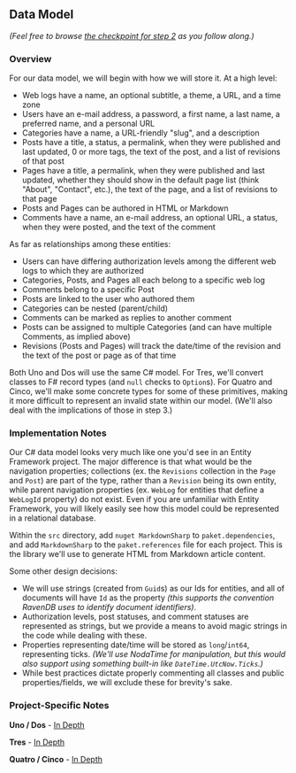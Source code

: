 ## Data Model

_(Feel free to browse [the checkpoint for step 2](https://github.com/bit-badger/o2f/tree/step-2) as you follow along.)_

### Overview

For our data model, we will begin with how we will store it.  At a high level:

- Web logs have a name, an optional subtitle, a theme, a URL, and a time zone
- Users have an e-mail address, a password, a first name, a last name, a preferred name, and a personal URL
- Categories have a name, a URL-friendly "slug", and a description
- Posts have a title, a status, a permalink, when they were published and last updated, 0 or more tags, the text of the post, and a list of revisions of that post
- Pages have a title, a permalink, when they were published and last updated, whether they should show in the default page list (think "About", "Contact", etc.), the text of the page, and a list of revisions to that page
- Posts and Pages can be authored in HTML or Markdown
- Comments have a name, an e-mail address, an optional URL, a status, when they were posted, and the text of the comment

As far as relationships among these entities:

- Users can have differing authorization levels among the different web logs to which they are authorized
- Categories, Posts, and Pages all each belong to a specific web log
- Comments belong to a specific Post
- Posts are linked to the user who authored them
- Categories can be nested (parent/child)
- Comments can be marked as replies to another comment
- Posts can be assigned to multiple Categories (and can have multiple Comments, as implied above)
- Revisions (Posts and Pages) will track the date/time of the revision and the text of the post or page as of that time

Both Uno and Dos will use the same C# model. For Tres, we'll convert classes to F# record types (and `null` checks to `Option`s). For Quatro and Cinco, we'll make some concrete types for some of these primitives, making it more difficult to represent an invalid state within our model. (We'll also deal with the implications of those in step 3.)

### Implementation Notes

Our C# data model looks very much like one you'd see in an Entity Framework project. The major difference is that what would be the navigation properties; collections (ex. the `Revisions` collection in the `Page` and `Post`) are part of the type, rather than a `Revision` being its own entity, while parent navigation properties (ex. `WebLog` for entities that define a `WebLogId` property) do not exist. Even if you are unfamiliar with Entity Framework, you will likely easily see how this model could be represented in a relational database.

Within the `src` directory, add `nuget MarkdownSharp` to `paket.dependencies`, and add `MarkdownSharp` to the `paket.references` file for each project. This is the library we'll use to generate HTML from Markdown article content.

Some other design decisions:

- We will use strings (created from `Guid`s) as our Ids for entities, and all of documents will have `Id` as the property _(this supports the convention RavenDB uses to identify document identifiers)_.
- Authorization levels, post statuses, and comment statuses are represented as strings, but we provide a means to avoid magic strings in the code while dealing with these.
- Properties representing date/time will be stored as `long`/`int64`, representing ticks. _(We'll use NodaTime for manipulation, but this would also support using something built-in like `DateTime.UtcNow.Ticks`.)_
- While best practices dictate properly commenting all classes and public properties/fields, we will exclude these for brevity's sake.

### Project-Specific Notes

**Uno / Dos** - [In Depth](uno-dos.html)

**Tres** - [In Depth](tres.html)

**Quatro / Cinco** - [In Depth](quatro-cinco.html)